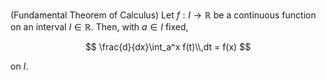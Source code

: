 (Fundamental Theorem of Calculus) Let $f:I \to \mathbb{R}$ be a
continuous function on an interval $I \in \mathbb{R}$. Then, 
with $a \in I$ fixed,

$$
\frac{d}{dx}\int_a^x f(t)\\,dt = f(x)
$$

on $I$.
